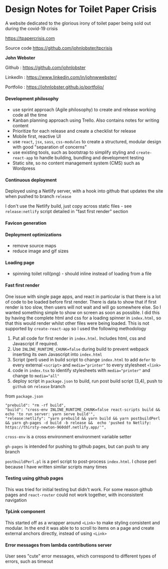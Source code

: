 # Design Notes for Toilet Paper Crisis 

A website dedicated to the glorious irony of toilet paper being sold out during the covid-19 crisis

https://tpapercrisis.com

Source code
https://github.com/johnlobster/tpcrisis

**John Webster**

Github : https://github.com/johnlobster

LinkedIn : https://www.linkedin.com/in/johnwwebster/

Portfolio : https://johnlobster.github.io/portfolio/

#### Development philosophy

* use sprint approach (Agile philosophy) to create and release working code all the time
* Kanban planning approach using Trello. Also contains notes for writing content
* Prioritize for each release and create a checklist for release
* Mobile first, reactive UI
* use `react`, `jsx`, `sass`, `css-modules` to create a structured, modular design with good "separation of concerns"
* use existing tools, such as bootstrap to simplify styling and `create-react-app` to handle building,
bundling and development testing 
* Static site, so no content management system (CMS) such as Wordpress

#### Continuous deployment

Deployed using a Netlify server, with a hook into github that updates the site when pushed to branch `release`

I don't use the Netlify build, just copy across static files - see `release:netlify` script detailed in "fast first render" section

#### Favicon generation

#### Deployment optimizations

- remove source maps
- reduce image and gif sizes

#### Loading page

- spinning toilet roll(png) - should inline instead of loading from a file

#### Fast first render

One issue with single page apps, and react in particular is that there is a lot of code to be loaded before first render.
There is data to show that if first render is too slow, then users will not wait and will go somewhere else. So I wanted
something simple to show on screen as soon as possible. I did this by having the complete html and css for a loading spinner
in `index.html`, so that this would render whilst other files were being loaded. This is not supported by `create-react-app`
so I used the following methodology

1. Put all code for first render in `index.html`. Includes html, css and Javascript if required.
1. Use `INLINE_RUNTIME_CHUNK=false` during build to prevent webpack inserting its own Javascript into `index.html`
1. Script (perl) used in build script to change `index.html` to add `defer` to every external `<script>` and `media="printer"` to every stylesheet `<link>`
1. code in `index.tsx` to identify stylesheets with `media="printer"` and change to `media="all"`
1. deploy script in `package.json` to build, run post build script (3,4), push to `github` on `release` branch

from `package.json`
```
"prebuild": "rm -rf build",
"build": "cross-env INLINE_RUNTIME_CHUNK=false react-scripts build && echo 'to run server: yarn serve build'",
"release:netlify": "yarn prebuild && yarn build && yarn postbuildPerl && yarn gh-pages -d build -b release &&  echo 'pushed to Netlify: https://thirsty-newton-960ddf.netlify.app/'",
```

`cross-env` is a cross environment environment variable setter

`gh-pages` is intended for pushing to github pages, but can push to any branch

`postbuildPerl.pl` is a perl script to post-process `index.html`. I chose perl because I have written 
similar scripts many times

#### Testing using github pages

This was tried for initial testing but didn't work. For some reason github pages and `react-router` could
not work together, with inconsistent navigation

#### TpLink component

This started off as a wrapper around `<Link>` to make styling consistent and modular. In the end it was able to 
to scroll to items on a page and create external anchors directly, instead of using `<Link>`

#### Error messages from lambda contributions server

User sees "cute" error messages, which correspond to different types of errors, such as timeout 


